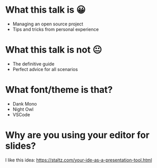 # What this talk is 😀

- Managing an open source project
- Tips and tricks from personal experience

# What this talk is not 😐

- The definitive guide
- Perfect advice for all scenarios

# What font/theme is that?

- Dank Mono
- Night Owl
- VSCode

# Why are you using your editor for slides?

I like this idea: https://staltz.com/your-ide-as-a-presentation-tool.html
